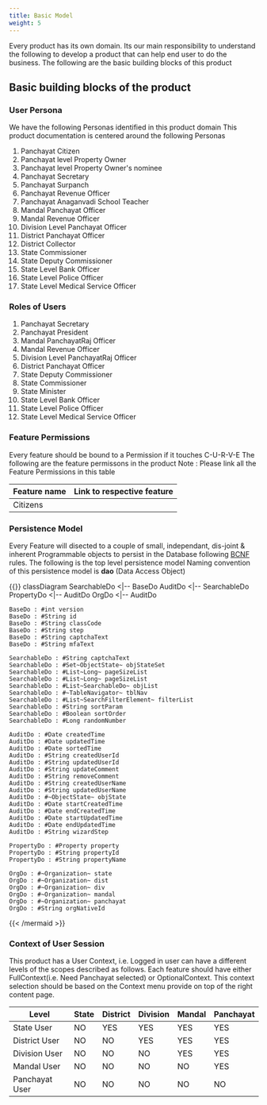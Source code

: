 ```yaml
---
title: Basic Model
weight: 5
---
```

Every product has its own domain. Its our main responsibility to understand the following to develop a product that can help end user to do the business.
The following are the basic building blocks of this product

## Basic building blocks of the product
### User Persona
We have the following Personas identified in this product domain
This product documentation is centered around the following Personas
1. Panchayat Citizen
1. Panchayat level Property Owner
1. Panchayat level Property Owner's nominee
1. Panchayat Secretary
1. Panchayat Surpanch
1. Panchayat Revenue Officer
1. Panchayat Anaganvadi School Teacher
1. Mandal Panchayat Officer
1. Mandal Revenue Officer
1. Division Level Panchayat Officer
1. District Panchayat Officer
1. District Collector
1. State Commissioner
1. State Deputy Commissioner
1. State Level Bank Officer
1. State Level Police Officer
1. State Level Medical Service Officer
 
### Roles of Users
1. Panchayat Secretary
1. Panchayat President
1. Mandal PanchayatRaj Officer
1. Mandal Revenue Officer
1. Division Level PanchayatRaj Officer
1. District Panchayat Officer
1. State Deputy Commissioner
1. State Commissioner
1. State Minister
1. State Level Bank Officer
1. State Level Police Officer
1. State Level Medical Service Officer

### Feature Permissions
Every feature should be bound to a Permission if it touches C-U-R-V-E 
The following are the feature permissons in the product
Note : Please link all the Feature Permissions in this table

|Feature name|Link to respective feature|
|------------|--------------------------|
|Citizens|<Link>|

### Persistence Model
Every Feature will disected to a couple of small, independant, dis-joint & inherent Programmable objects to persist in the Database following [BCNF](https://beginnersbook.com/2015/05/normalization-in-dbms/) rules.
The following is the top level persistence model
Naming convention of this persistence model is **dao** (Data Access Object) 

{{<mermaid align="left">}}
classDiagram
	SearchableDo <|-- BaseDo
	AuditDo <|-- SearchableDo
	PropertyDo <|-- AuditDo
	OrgDo <|-- AuditDo

	BaseDo : #int version
	BaseDo : #String id
	BaseDo : #String classCode
	BaseDo : #String step
	BaseDo : #String captchaText
	BaseDo : #String mfaText
	 
	SearchableDo : #String captchaText
	SearchableDo : #Set~ObjectState~ objStateSet
	SearchableDo : #List~Long~ pageSizeList
	SearchableDo : #List~Long~ pageSizeList
	SearchableDo : #List~SearchableDo~ objList
	SearchableDo : #~TableNavigator~ tblNav
	SearchableDo : #List~SearchFilterElement~ filterList
	SearchableDo : #String sortParam
	SearchableDo : #Boolean sortOrder
	SearchableDo : #Long randomNumber
	
	AuditDo : #Date createdTime
	AuditDo : #Date updatedTime
	AuditDo : #Date sortedTime
	AuditDo : #String createdUserId
	AuditDo : #String updatedUserId
	AuditDo : #String updateComment
	AuditDo : #String removeComment
	AuditDo : #String createdUserName
	AuditDo : #String updatedUserName
	AuditDo : #~ObjectState~ objState
	AuditDo : #Date startCreatedTime
	AuditDo : #Date endCreatedTime
	AuditDo : #Date startUpdatedTime
	AuditDo : #Date endUpdatedTime
	AuditDo : #String wizardStep
	
	PropertyDo : #Property property
	PropertyDo : #String propertyId
	PropertyDo : #String propertyName
	
	OrgDo : #~Organization~ state
	OrgDo : #~Organization~ dist
	OrgDo : #~Organization~ div
	OrgDo : #~Organization~ mandal
	OrgDo : #~Organization~ panchayat
	OrgDo : #String orgNativeId
	
{{< /mermaid >}}

### Context of User Session  
This product has a User Context, i.e. Logged in user can have a different levels of the scopes described as follows. Each feature should have either FullContext(i.e. Need Panchayat selected) or OptionalContext.
This context selection should be based on the Context menu provide on top of the right content page.

|Level|State|District|Division|Mandal|Panchayat|
|-----|-----|--------|--------|------|---------|
|State User|NO|YES|YES|YES|YES|
|District User|NO|NO|YES|YES|YES|
|Division User|NO|NO|NO|YES|YES|
|Mandal User|NO|NO|NO|NO|YES|
|Panchayat User|NO|NO|NO|NO|NO|






